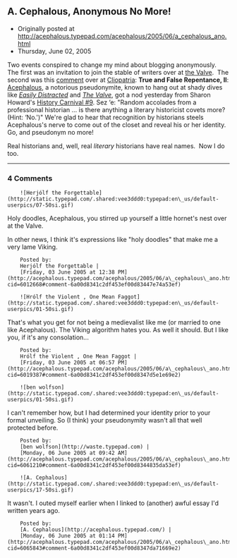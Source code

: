 ## A. Cephalous, Anonymous No More!

 * Originally posted at http://acephalous.typepad.com/acephalous/2005/06/a_cephalous_ano.html
 * Thursday, June 02, 2005



Two events conspired to change my mind about blogging anonymously.  The first was an invitation to join the stable of writers over at [the Valve](http://www.thevalve.org/go/valve/archive\_author/sekaufman/Scott%!E(MISSING)ric%!K(MISSING)aufman).  The second was this [comment](http://hnn.us/blogs/entries/12248.html) over at [Cliopatria](http://hnn.us/blogs/2.html):
**True and False Repentance, II**: [Acephalous](http://acephalous.typepad.com/), a notorious pseudonymite, known to hang out at shady dives like _[Easily Distracted](http://weblogs.swarthmore.edu/burke/)_ and _[The Valve](http://www.thevalve.org/go)_, got a nod yesterday from Sharon Howard's [History Carnival #9](http://hnn.us/blogs/entries/12232.html).
Sez ‘e: "Random accolades from a professional historian ... is
there anything a literary historicist covets more? (Hint: ‘No.')"
We're glad to hear that recognition by historians steels Acephalous's
nerve to come out of the closet and reveal his or her identity. Go, and
pseudonym no more!

Real historians and, well, real _literary_ historians have real names.  Now I do too.  

		

* * *

### 4 Comments 

		

                
[]()

	

		![Herjólf the Forgettable](http://static.typepad.com/.shared:vee3ddd0:typepad:en\_us/default-userpics/07-50si.gif)
	

	

		

Holy doodles, Acephalous, you stirred up yourself a little hornet's nest over at the Valve.

In other news, I think it's expressions like "holy doodles" that make me a very lame Viking.

	

		Posted by:
		Herjólf the Forgettable |
		[Friday, 03 June 2005 at 12:38 PM](http://acephalous.typepad.com/acephalous/2005/06/a\_cephalous\_ano.html?cid=6012668#comment-6a00d8341c2df453ef00d83447e74a53ef)

[]()

	

		![Hrólf the Violent , One Mean Faggot](http://static.typepad.com/.shared:vee3ddd0:typepad:en\_us/default-userpics/01-50si.gif)
	

	

		

That's what you get for not being a medievalist like me (or married to one like Acephalous). The Viking algorithm hates you. As well it should. But I like you, if it's any consolation...    

	

		Posted by:
		Hrólf the Violent , One Mean Faggot |
		[Friday, 03 June 2005 at 06:57 PM](http://acephalous.typepad.com/acephalous/2005/06/a\_cephalous\_ano.html?cid=6019387#comment-6a00d8341c2df453ef00d8347d5e1e69e2)

[]()

	

		![ben wolfson](http://static.typepad.com/.shared:vee3ddd0:typepad:en\_us/default-userpics/01-50si.gif)
	

	

		

I can't remember how, but I had determined your identity prior to your formal unveiling.  So (I think) your pseudonymity wasn't all that well protected before.

	

		Posted by:
		[ben wolfson](http://waste.typepad.com) |
		[Monday, 06 June 2005 at 09:42 AM](http://acephalous.typepad.com/acephalous/2005/06/a\_cephalous\_ano.html?cid=6061210#comment-6a00d8341c2df453ef00d8344835da53ef)

[]()

	

		![A. Cephalous](http://static.typepad.com/.shared:vee3ddd0:typepad:en\_us/default-userpics/17-50si.gif)
	

	

		

It wasn't.  I outed myself earlier when I linked to (another) awful essay I'd written years ago.  

	

		Posted by:
		[A. Cephalous](http://acephalous.typepad.com/) |
		[Monday, 06 June 2005 at 01:14 PM](http://acephalous.typepad.com/acephalous/2005/06/a\_cephalous\_ano.html?cid=6065843#comment-6a00d8341c2df453ef00d8347da71669e2)

		

        